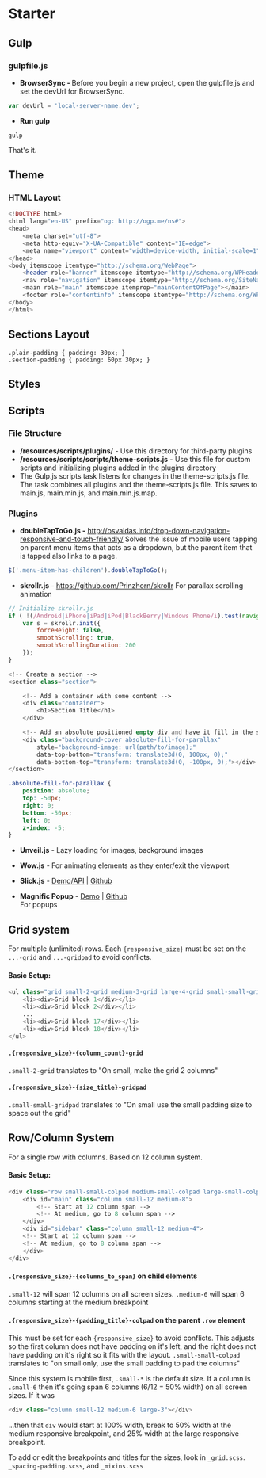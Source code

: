# Starter
## Gulp
### gulpfile.js
- <strong>BrowserSync - </strong> Before you begin a new project, open the gulpfile.js and set the devUrl for BrowserSync.
```javascript
var devUrl = 'local-server-name.dev';
```

- <strong>Run gulp</strong>
```
gulp
```
That's it.

## Theme

### HTML Layout
```php
<!DOCTYPE html>
<html lang="en-US" prefix="og: http://ogp.me/ns#">
<head>
    <meta charset="utf-8">
    <meta http-equiv="X-UA-Compatible" content="IE=edge">
    <meta name="viewport" content="width=device-width, initial-scale=1">
</head>
<body itemscope itemtype="http://schema.org/WebPage">
    <header role="banner" itemscope itemtype="http://schema.org/WPHeader"></header>
    <nav role="navigation" itemscope itemtype="http://schema.org/SiteNavigationElement"></nav>
    <main role="main" itemscope itemprop="mainContentOfPage"></main>
    <footer role="contentinfo" itemscope itemtype="http://schema.org/WPFooter"></footer>
</body>
</html>
```

## Sections Layout

```
.plain-padding { padding: 30px; }
.section-padding { padding: 60px 30px; }
```

## Styles

## Scripts

### <strong>File Structure</strong>

- <strong>/resources/scripts/plugins/</strong> - Use this directory for third-party plugins
- <strong>/resources/scripts/scripts/theme-scripts.js</strong> - Use this file for custom scripts and initializing plugins added in the plugins directory
- The Gulp.js scripts task listens for changes in the theme-scripts.js file. The task combines all plugins and the theme-scripts.js file. This saves to main.js, main.min.js, and main.min.js.map. 

### Plugins
- <strong>doubleTapToGo.js -</strong> <a href="http://osvaldas.info/drop-down-navigation-responsive-and-touch-friendly" target="_blank">http://osvaldas.info/drop-down-navigation-responsive-and-touch-friendly/</a> Solves the issue of mobile users tapping on parent menu items that acts as a dropdown, but the parent item that is tapped also links to a page.
```javascript
$('.menu-item-has-children').doubleTapToGo();
```

- <strong>skrollr.js</strong> - <a href="https://github.com/Prinzhorn/skrollr" target="_blank">https://github.com/Prinzhorn/skrollr</a> For parallax scrolling animation

```javascript
// Initialize skrollr.js 
if ( !(/Android|iPhone|iPad|iPod|BlackBerry|Windows Phone/i).test(navigator.userAgent || navigator.vendor || window.opera) ) {
    var s = skrollr.init({
        forceHeight: false,
        smoothScrolling: true,
        smoothScrollingDuration: 200
    });
}
```

```php
<!-- Create a section -->
<section class="section">

    <!-- Add a container with some content -->
    <div class="container">
        <h1>Section Title</h1>
    </div>

    <!-- Add an absolute positioned empty div and have it fill in the section, with some additional height above and below -->
    <div class="background-cover absolute-fill-for-parallax"
        style="background-image: url(path/to/image);"
        data-top-bottom="transform: translate3d(0, 100px, 0);"
        data-bottom-top="transform: translate3d(0, -100px, 0);"></div>
</section>
```

```css
.absolute-fill-for-parallax {
    position: absolute;
    top: -50px;
    right: 0;
    bottom: -50px;
    left: 0;
    z-index: -5;
}
```

- <strong>Unveil.js</strong> - Lazy loading for images, background images

- <strong>Wow.js</strong> - For animating elements as they enter/exit the viewport

- <strong>Slick.js</strong> - <a href="http://kenwheeler.github.io/slick/" target="_blank">Demo/API</a> | <a href="https://github.com/kenwheeler/slick/" target="_blank">Github</a>

- <strong>Magnific Popup</strong> - <a href="http://dimsemenov.com/plugins/magnific-popup/" target="_blank">Demo</a> | <a href="https://github.com/dimsemenov/Magnific-Popup" target="_blank">Github</a> <br>
For popups

## Grid system

For multiple (unlimited) rows. Each <code>{responsive_size}</code> must be set on the <code>...-grid</code> and <code>...-gridpad</code> to avoid conflicts. 

#### Basic Setup:

```php
<ul class="grid small-2-grid medium-3-grid large-4-grid small-small-gridpad medium-small-gridpad large-small-gridpad">
    <li><div>Grid block 1</div></li>
    <li><div>Grid block 2</div></li>
    ...
    <li><div>Grid block 17</div></li>
    <li><div>Grid block 18</div></li>
</ul>
```

#### <code>.{responsive_size}-{column_count}-grid</code>
<code>.small-2-grid</code> translates to "On small, make the grid 2 columns"

#### <code>.{responsive_size}-{size_title}-gridpad</code>
<code>.small-small-gridpad</code> translates to "On small use the small padding size to space out the grid"


## Row/Column System 

For a single row with columns. Based on 12 column system.

#### Basic Setup: 

```php
<div class="row small-small-colpad medium-small-colpad large-small-colpad">
    <div id="main" class="column small-12 medium-8">
        <!-- Start at 12 column span -->
        <!-- At medium, go to 8 column span -->
    </div>
    <div id="sidebar" class="column small-12 medium-4">
    <!-- Start at 12 column span -->
    <!-- At medium, go to 8 column span -->
    </div>
</div>
```

#### <code>.{responsive_size}-{columns_to_span}</code> on child elements
<code>.small-12</code> will span 12 columns on all screen sizes. 
<code>.medium-6</code> will span 6 columns starting at the medium breakpoint

#### <code>.{responsive_size}-{padding_title}-colpad</code> on the parent <code>.row</code> element
This must be set for each <code>{responsive_size}</code> to avoid conflicts. This adjusts so the first column does not have padding on it's left, and the right does not have padding on it's right so it fits with the layout. 
<code>.small-small-colpad</code> translates to "on small only, use the small padding to pad the columns"

Since this system is mobile first, <code>.small-*</code> is the default size. If a column is <code>.small-6</code> then it's going span 6 columns (6/12 = 50% width) on all screen sizes. If it was 
```php 
<div class="column small-12 medium-6 large-3"></div>
```
...then that <code>div</code> would start at 100% width, break to 50% width at the medium responsive breakpoint, and 25% width at the large responsive breakpoint. 

To add or edit the breakpoints and titles for the sizes, look in <code>_grid.scss</code>. <code>_spacing-padding.scss</code>, and <code>_mixins.scss</code>















